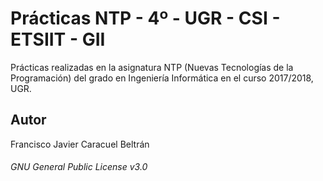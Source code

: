 # Prácticas NTP - 4º - UGR - CSI - ETSIIT - GII

Prácticas realizadas en la asignatura NTP (Nuevas Tecnologías de la Programación) del grado en Ingeniería Informática en el curso 2017/2018, UGR.

## Autor

Francisco Javier Caracuel Beltrán

###### GNU General Public License v3.0
